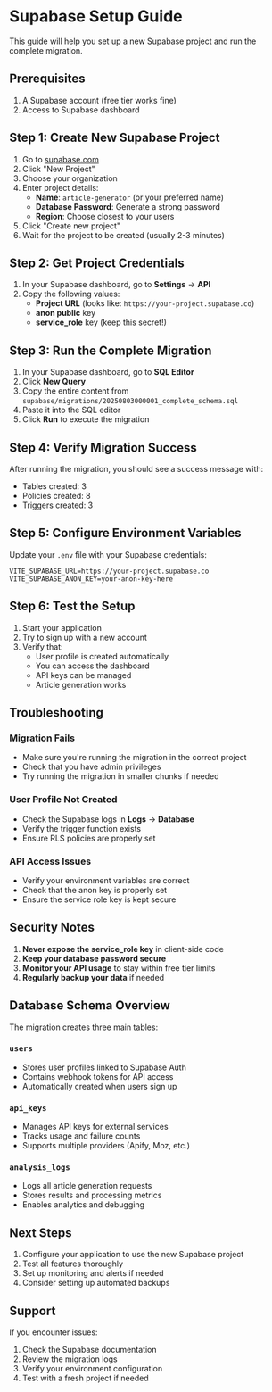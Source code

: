 # Supabase Setup Guide

This guide will help you set up a new Supabase project and run the complete migration.

## Prerequisites

1. A Supabase account (free tier works fine)
2. Access to Supabase dashboard

## Step 1: Create New Supabase Project

1. Go to [supabase.com](https://supabase.com)
2. Click "New Project"
3. Choose your organization
4. Enter project details:
   - **Name**: `article-generator` (or your preferred name)
   - **Database Password**: Generate a strong password
   - **Region**: Choose closest to your users
5. Click "Create new project"
6. Wait for the project to be created (usually 2-3 minutes)

## Step 2: Get Project Credentials

1. In your Supabase dashboard, go to **Settings** → **API**
2. Copy the following values:
   - **Project URL** (looks like: `https://your-project.supabase.co`)
   - **anon public** key
   - **service_role** key (keep this secret!)

## Step 3: Run the Complete Migration

1. In your Supabase dashboard, go to **SQL Editor**
2. Click **New Query**
3. Copy the entire content from `supabase/migrations/20250803000001_complete_schema.sql`
4. Paste it into the SQL editor
5. Click **Run** to execute the migration

## Step 4: Verify Migration Success

After running the migration, you should see a success message with:
- Tables created: 3
- Policies created: 8
- Triggers created: 3

## Step 5: Configure Environment Variables

Update your `.env` file with your Supabase credentials:

```env
VITE_SUPABASE_URL=https://your-project.supabase.co
VITE_SUPABASE_ANON_KEY=your-anon-key-here
```

## Step 6: Test the Setup

1. Start your application
2. Try to sign up with a new account
3. Verify that:
   - User profile is created automatically
   - You can access the dashboard
   - API keys can be managed
   - Article generation works

## Troubleshooting

### Migration Fails
- Make sure you're running the migration in the correct project
- Check that you have admin privileges
- Try running the migration in smaller chunks if needed

### User Profile Not Created
- Check the Supabase logs in **Logs** → **Database**
- Verify the trigger function exists
- Ensure RLS policies are properly set

### API Access Issues
- Verify your environment variables are correct
- Check that the anon key is properly set
- Ensure the service role key is kept secure

## Security Notes

1. **Never expose the service_role key** in client-side code
2. **Keep your database password secure**
3. **Monitor your API usage** to stay within free tier limits
4. **Regularly backup your data** if needed

## Database Schema Overview

The migration creates three main tables:

### `users`
- Stores user profiles linked to Supabase Auth
- Contains webhook tokens for API access
- Automatically created when users sign up

### `api_keys`
- Manages API keys for external services
- Tracks usage and failure counts
- Supports multiple providers (Apify, Moz, etc.)

### `analysis_logs`
- Logs all article generation requests
- Stores results and processing metrics
- Enables analytics and debugging

## Next Steps

1. Configure your application to use the new Supabase project
2. Test all features thoroughly
3. Set up monitoring and alerts if needed
4. Consider setting up automated backups

## Support

If you encounter issues:
1. Check the Supabase documentation
2. Review the migration logs
3. Verify your environment configuration
4. Test with a fresh project if needed
